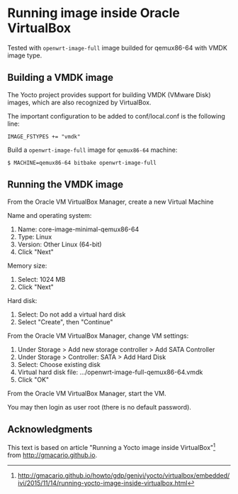 ﻿# Running image inside Oracle VirtualBox

Tested with `openwrt-image-full` image builded for qemux86-64 with VMDK image type.


## Building a VMDK image

The Yocto project provides support for building VMDK (VMware Disk) images, which are also recognized by VirtualBox.

The important configuration to be added to conf/local.conf is the following line:
```
IMAGE_FSTYPES += "vmdk"
```

Build a `openwrt-image-full` image for `qemux86-64` machine:
```
$ MACHINE=qemux86-64 bitbake openwrt-image-full
```

## Running the VMDK image

From the Oracle VM VirtualBox Manager, create a new Virtual Machine

Name and operating system:
1. Name: core-image-minimal-qemux86-64
2. Type: Linux
3. Version: Other Linux (64-bit)
4. Click "Next"

Memory size:
1. Select: 1024 MB
2. Click "Next"

Hard disk:
1. Select: Do not add a virtual hard disk
2. Select "Create", then "Continue"

From the Oracle VM VirtualBox Manager, change VM settings:
1. Under Storage > Add new storage controller > Add SATA Controller
2. Under Storage > Controller: SATA > Add Hard Disk
3. Select: Choose existing disk
4. Virtual hard disk file: .../openwrt-image-full-qemux86-64.vmdk
5. Click "OK"

From the Oracle VM VirtualBox Manager, start the VM.

You may then login as user root (there is no default password).


## Acknowledgments

This text is based on article "Running a Yocto image inside VirtualBox"[^1] from http://gmacario.github.io.

[^1]: http://gmacario.github.io/howto/gdp/genivi/yocto/virtualbox/embedded/ivi/2015/11/14/running-yocto-image-inside-virtualbox.html
